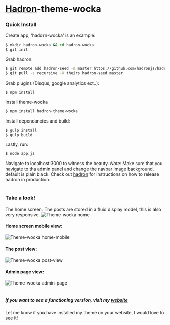 [Hadron](https://github.com/hadronjs/hadron)-theme-wocka
==================

### Quick Install
Create app, 'hadorn-wocka' is an example:
```bash
$ mkdir hadron-wocka && cd hadron-wocka
$ git init
```
Grab hadron:
```bash
$ git remote add hadron-seed -m master https://github.com/hadronjs/hadron-seed.git
$ git pull -s recursive -X theirs hadron-seed master
```
Grab plugins (Disqus, google analytics ect..):
```bash
$ npm install
```
Install theme-wocka
```bash
$ npm install hadron-theme-wocka
```
Install dependancies and build:
```bash
$ gulp install
$ gulp build
```
Lastly, run:
```bash
$ node app.js
```
Navigate to localhost:3000 to witness the beauty. *Note:* Make sure that you navigate to tha admin panel and change the navbar image background, default is plain black.
Check out [hadron](https://github.com/hadronjs/hadron-openshift-seed) for instructions on how to release hadron in production.
<br/>
<br/>
### Take a look!
The home screen. The posts are stored in a fluid display model, this is also very responsive.
![Theme-wocka home](http://farm4.staticflickr.com/3919/14540561639_3993620148_b.jpg)
<br/>
#### Home screen mobile view:
![Theme-wocka home-mobile](http://farm4.staticflickr.com/3908/14724018191_dc6314be91_b.jpg)
<br/>
#### The post view:
![Theme-wocka post-view](http://farm4.staticflickr.com/3896/14726901602_519b68c4c4_b.jpg)
<br/>
#### Admin page view:
![Theme-wocka admin-page](http://farm3.staticflickr.com/2910/14726902502_b3747dfa97_b.jpg)
<br/>
<br/>
##### If you want to see a functioning version, visit my [website](jacobplaster.net)
Let me know if you have installed my theme on your website, I would love to see it!